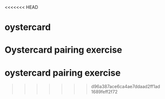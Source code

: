<<<<<<< HEAD
# oystercard
Oystercard pairing exercise
=======
# oystercard pairing exercise
>>>>>>> d96a387ace6ca4ae7ddaad2ff1ad1689feff2f72
